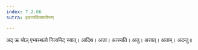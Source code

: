 ```yaml
---
index: 7.2.66
sutra: इडत्त्यर्तिव्ययतीनाम्

---
```

अद् ऋ व्येञ् एभ्यस्थलो नित्यमिट् स्यात्। आदिथ। अत्ता। अत्स्यति। अत्तु। अत्तात्। अत्ताम्। अदन्तु॥